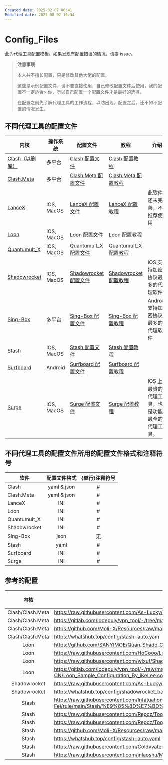 ```yaml
---
Created date: 2025-02-07 00:41
Modified date: 2025-08-07 16:34
---
```

# Config_Files

此为代理工具配置模板。如果发现有配置错误的情况，请提 issue。

> **注意事项**
>
>本人并不擅长配置，只是修改其他大佬的配置。
> 
> 这些是示例配置文件，请不要直接使用，自己修改配置文件后使用，我的配置不一定适合> 你，所以自己配置一个配置文件才是最好的选择。
> 
> 在配置之前先了解代理工具的工作流程，以防出现，配置之后，还不如不配置的情况发生。

## 不同代理工具的配置文件

| 内核                                                    | 操作系统       | 配置文件                                                                                     | 教程                                                                                                                                                                                                          | 介绍                        |
| ----------------------------------------------------- | ---------- | ---------------------------------------------------------------------------------------- | ----------------------------------------------------------------------------------------------------------------------------------------------------------------------------------------------------------- | ------------------------- |
| [Clash（以删库）](https://clash.wiki/)                     | 多平台        | [Clash 配置文件](https://github.com/LaolunsiG/PCR/tree/main/Config_File/Clash)               | [Clash 配置教程](https://github.com/LaolunsiG/PCR/blob/main/Agency_Wiki/%E4%BB%A3%E7%90%86%E5%B7%A5%E5%85%B7%E9%85%8D%E7%BD%AE%E6%95%99%E7%A8%8B/Clash%20%E9%85%8D%E7%BD%AE%E6%95%99%E7%A8%8B.md)               |                           |
| [Clash.Meta](https://wiki.metacubex.one/)             | 多平台        | [Clash.Meta 配置文件](https://github.com/LaolunsiG/PCR/tree/main/Config_File/Clash.Meta)     | [Clash.Meta 配置教程](https://github.com/LaolunsiG/PCR/tree/main/Agency_Wiki/%E4%BB%A3%E7%90%86%E5%B7%A5%E5%85%B7%E9%85%8D%E7%BD%AE%E6%95%99%E7%A8%8B/Clash.Meta%20%E9%85%8D%E7%BD%AE%E6%95%99%E7%A8%8B)        |                           |
| [LanceX](https://shadowboat.app/lancexapp/zh/)        | IOS, MacOS | [LanceX 配置文件](https://github.com/LaolunsiG/PCR/tree/main/Config_File/LanceX)             | [LanceX 配置教程](https://github.com/LaolunsiG/PCR/blob/main/Agency_Wiki/%E4%BB%A3%E7%90%86%E5%B7%A5%E5%85%B7%E9%85%8D%E7%BD%AE%E6%95%99%E7%A8%8B/LanceX%20%E9%85%8D%E7%BD%AE%E6%95%99%E7%A8%8B.md)             | 此软件还未完善，不推荐使用             |
| [Loon](https://nsloon.app/)                           | IOS, MacOS | [Loon 配置文件](https://github.com/LaolunsiG/PCR/tree/main/Config_File/Loon)                 | [Loon 配置教程](https://github.com/LaolunsiG/PCR/blob/main/Agency_Wiki/%E4%BB%A3%E7%90%86%E5%B7%A5%E5%85%B7%E9%85%8D%E7%BD%AE%E6%95%99%E7%A8%8B/Loon%20%E9%85%8D%E7%BD%AE%E6%95%99%E7%A8%8B.md)                 |                           |
| [Quantumult_X](https://qx.atlucky.me/)                | IOS, MacOS | [Quantumult_X 配置文件](https://github.com/LaolunsiG/PCR/tree/main/Config_File/Quantumult_X) | [Quantumult_X 配置教程](https://github.com/LaolunsiG/PCR/blob/main/Agency_Wiki/%E4%BB%A3%E7%90%86%E5%B7%A5%E5%85%B7%E9%85%8D%E7%BD%AE%E6%95%99%E7%A8%8B/Quantumult_X%20%E9%85%8D%E7%BD%AE%E6%95%99%E7%A8%8B.md) |                           |
| [Shadowrocket](https://github.com/wlxuf/Shadowrocket) | IOS, MacOS | [Shadowrocket 配置文件](https://github.com/LaolunsiG/PCR/tree/main/Config_File/Shadowrocket) | [Shadowrocket 配置教程](https://github.com/LaolunsiG/PCR/blob/main/Agency_Wiki/%E4%BB%A3%E7%90%86%E5%B7%A5%E5%85%B7%E9%85%8D%E7%BD%AE%E6%95%99%E7%A8%8B/Shadowrocket%20%E9%85%8D%E7%BD%AE%E6%95%99%E7%A8%8B.md) | IOS 支持加密协议最多的代理软件         |
| [Sing-Box](https://github.com/SagerNet/sing-box)      | 多平台        | [Sing-Box 配置文件](https://github.com/LaolunsiG/PCR/tree/main/Config_File/Sing-Box)         | [Sing-Box 配置教程](https://github.com/LaolunsiG/PCR/blob/main/Agency_Wiki/%E4%BB%A3%E7%90%86%E5%B7%A5%E5%85%B7%E9%85%8D%E7%BD%AE%E6%95%99%E7%A8%8B/Sing-Box%20%E9%85%8D%E7%BD%AE%E6%95%99%E7%A8%8B.md)         | Android 支持加密协议最多的代理软件     |
| [Stash](https://stash.wiki/)                          | IOS, MacOS | [Stash 配置文件](https://github.com/LaolunsiG/PCR/tree/main/Config_File/Stash)               | [Stash 配置教程](https://github.com/LaolunsiG/PCR/blob/main/Agency_Wiki/%E4%BB%A3%E7%90%86%E5%B7%A5%E5%85%B7%E9%85%8D%E7%BD%AE%E6%95%99%E7%A8%8B/Stash%20%E9%85%8D%E7%BD%AE%E6%95%99%E7%A8%8B.md)               |                           |
| [Surfboard](https://getsurfboard.com/)                | Android    | [Surfboard 配置文件](https://github.com/LaolunsiG/PCR/tree/main/Config_File/Surfboard)       | [Surfboard 配置教程](https://github.com/LaolunsiG/PCR/blob/main/Agency_Wiki/%E4%BB%A3%E7%90%86%E5%B7%A5%E5%85%B7%E9%85%8D%E7%BD%AE%E6%95%99%E7%A8%8B/Surfboard%20%E9%85%8D%E7%BD%AE%E6%95%99%E7%A8%8B.md)       |                           |
| [Surge](https://nssurge.com/)                         | IOS, MacOS | [Surge 配置文件](https://github.com/LaolunsiG/PCR/tree/main/Config_File/Surge)               | [Surge 配置教程](https://github.com/LaolunsiG/PCR/blob/main/Agency_Wiki/%E4%BB%A3%E7%90%86%E5%B7%A5%E5%85%B7%E9%85%8D%E7%BD%AE%E6%95%99%E7%A8%8B/Surge%20%E9%85%8D%E7%BD%AE%E6%95%99%E7%A8%8B.md)               | IOS 上最贵的代理工具，也是功能最全的代理工具。 |

## 不同代理工具的配置文件所用的配置文件格式和注释符号

| 软件           |   配置文件格式    | {单行}注释符号 |
| ------------ | :---------: | :------: |
| Clash        | yaml & json |    #     |
| Clash.Meta   | yaml & json |    #     |
| LanceX       |     INI     |    #     |
| Loon         |     INI     |    #     |
| Quantumult_X |     INI     |    #     |
| Shadowrocket |     INI     |    #     |
| Sing-Box     |    json     |    无     |
| Stash        |    yaml     |    #     |
| Surfboard    |     INI     |    #     |
| Surge        |     INI     |    #     |

## 参考的配置

|        内核        | 配置文件链接                                                                                                                           | 作者/项目 |
| :--------------: | -------------------------------------------------------------------------------------------------------------------------------- | ----- |
| Clash/Clash.Meta | https://raw.githubusercontent.com/As-Lucky/Lucky/main/Lucky-ClashVerge.yaml                                                      | Lucky |
| Clash/Clash.Meta | https://gitlab.com/lodepuly/vpn_tool/-/tree/master/Tool/Clash/Config                                                             |       |
| Clash/Clash.Meta | https://github.com/Moli-X/Resources/raw/main/Clash/Clash.yml                                                                     |       |
| Clash/Clash.Meta | https://whatshub.top/config/stash-auto.yam                                                                                       |       |
|       Loon       | https://github.com/SANYIMOE/Quan_Shado_Conf                                                                                      |       |
|       Loon       | https://raw.githubusercontent.com/HoCooo/Loon/main/LoonLite.conf                                                                 |       |
|       Loon       | https://raw.githubusercontent.com/wlxuf/Shadowrocket/main/lazy_group.conf                                                        |       |
|       Loon       | https://gitlab.com/lodepuly/vpn_tool/-/raw/master/Tool/Loon/Config/zh-CN/Loon_Sample_Configuration_By_iKeLee.conf                |       |
|   Shadowrocket   | https://raw.githubusercontent.com/As-Lucky/Lucky/main/Lucky-Shadowrocket.conf                                                    |       |
|   Shadowrocket   | https://whatshub.top/config/shadowrocket_basic.conf                                                                              |       |
|      Stash       | https://raw.githubusercontent.com/Infatuation-Fei/rule/main/Stash/%E9%85%8D%E7%BD%AE%E6%A8%A1%E6%9D%BF/Config%20for%20Stash.yaml |       |
|      Stash       | https://raw.githubusercontent.com/Repcz/Tool/X/Stash/Stash_lite.yaml                                                             |       |
|      Stash       | https://raw.githubusercontent.com/Repcz/Tool/X/Stash/Stash.yaml                                                                  |       |
|      Stash       | https://github.com/Moli-X/Resources/raw/main/Clash/Clash.yml                                                                     |       |
|      Stash       | https://whatshub.top/config/stash-auto.yaml                                                                                      |       |
|      Stash       | https://raw.githubusercontent.com/Coldvvater/Mononoke/master/Stash/Config/Evolve.yaml                                            |       |
|      Stash       | https://raw.githubusercontent.com/jnlaoshu/MySelf/main/Stash/Config.yaml                                                         |       |